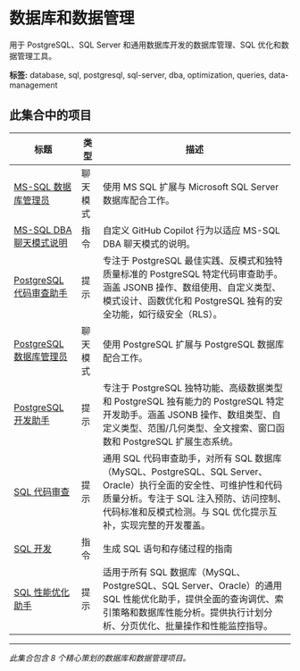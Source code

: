 # 数据库和数据管理

用于 PostgreSQL、SQL Server 和通用数据库开发的数据库管理、SQL 优化和数据管理工具。

**标签:** database, sql, postgresql, sql-server, dba, optimization, queries, data-management

## 此集合中的项目

| 标题 | 类型 | 描述 |
| --- | --- | --- |
| [MS-SQL 数据库管理员](../chatmodes/ms-sql-dba.chatmode.md) | 聊天模式 | 使用 MS SQL 扩展与 Microsoft SQL Server 数据库配合工作。 |
| [MS-SQL DBA 聊天模式说明](../instructions/ms-sql-dba.instructions.md) | 指令 | 自定义 GitHub Copilot 行为以适应 MS-SQL DBA 聊天模式的说明。 |
| [PostgreSQL 代码审查助手](../prompts/postgresql-code-review.prompt.md) | 提示 | 专注于 PostgreSQL 最佳实践、反模式和独特质量标准的 PostgreSQL 特定代码审查助手。涵盖 JSONB 操作、数组使用、自定义类型、模式设计、函数优化和 PostgreSQL 独有的安全功能，如行级安全（RLS）。 |
| [PostgreSQL 数据库管理员](../chatmodes/postgresql-dba.chatmode.md) | 聊天模式 | 使用 PostgreSQL 扩展与 PostgreSQL 数据库配合工作。 |
| [PostgreSQL 开发助手](../prompts/postgresql-optimization.prompt.md) | 提示 | 专注于 PostgreSQL 独特功能、高级数据类型和 PostgreSQL 独有能力的 PostgreSQL 特定开发助手。涵盖 JSONB 操作、数组类型、自定义类型、范围/几何类型、全文搜索、窗口函数和 PostgreSQL 扩展生态系统。 |
| [SQL 代码审查](../prompts/sql-code-review.prompt.md) | 提示 | 通用 SQL 代码审查助手，对所有 SQL 数据库（MySQL、PostgreSQL、SQL Server、Oracle）执行全面的安全性、可维护性和代码质量分析。专注于 SQL 注入预防、访问控制、代码标准和反模式检测。与 SQL 优化提示互补，实现完整的开发覆盖。 |
| [SQL 开发](../instructions/sql-sp-generation.instructions.md) | 指令 | 生成 SQL 语句和存储过程的指南 |
| [SQL 性能优化助手](../prompts/sql-optimization.prompt.md) | 提示 | 适用于所有 SQL 数据库（MySQL、PostgreSQL、SQL Server、Oracle）的通用 SQL 性能优化助手，提供全面的查询调优、索引策略和数据库性能分析。提供执行计划分析、分页优化、批量操作和性能监控指导。 |

---
*此集合包含 8 个精心策划的数据库和数据管理项目。*
